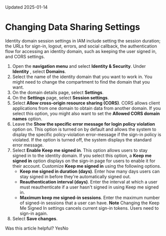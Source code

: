 Updated 2025-01-14
# Changing Data Sharing Settings
Identity domain session settings in IAM include setting the session duration; the URLs for sign-in, logout, errors, and social callback, the authentication flow for accessing an identity domain, such as keeping the user signed in, and CORS settings.
  1. Open the **navigation menu** and select **Identity & Security**. Under **Identity** , select **Domains**.
  2. Select the name of the identity domain that you want to work in. You might need to change the compartment to find the domain that you want.
  3. On the domain details page, select **Settings**.
  4. On the **Settings** page, select **Session settings**.
  5. Select **Allow cross-origin resource sharing (CORS)**. CORS allows client applications from one domain to obtain data from another domain. If you select this option, you might also want to set the **Allowed CORS domain names** option.
  6. Leave the **Show the specific error message for login policy violation** option on.
This option is turned on by default and allows the system to display the specific policy-violation error-message if the sign-in policy is violated. If the option is turned off, the system displays the standard error message.
  7. Select **Enable Keep me signed in**. This option allows users to stay signed in to the identity domain. If you select this option, a **Keep me signed in** option displays on the sign-in page for users to enable it for their account. Customize **Keep me signed in** using the following options.
     * **Keep me signed in duration (days)**. Enter how many days users can stay signed in before they're automatically signed out.
     * **Reauthentication interval (days)**. Enter the interval at which a user must reauthenticate if a user hasn't signed in using Keep me signed in.
     * **Maximum keep me signed-in sessions**. Enter the maximum number of signed-in sessions that a user can have.
**Note** Changing the Keep Me Signed In settings cancels current sign-in tokens. Users need to sign-in again.
  8. Select **Save changes**.


Was this article helpful?
YesNo


